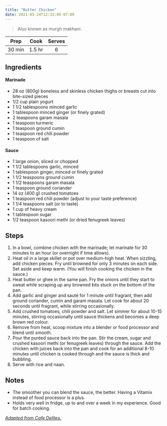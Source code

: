 ```yaml
---
title: "Butter Chicken"
date: 2021-05-24T12:33:09-07:00
---
```


> Also known as murgh makhani.

| Prep   | Cook | Serves |
| :----: | :----: | :----: |
| 30 min | 1.5 hr | 6 |

## Ingredients

#### Marinade
- 28 oz (800g) boneless and skinless chicken thighs or breasts cut into bite-sized pieces
- 1/2 cup plain yogurt
- 1 1/2 tablespoons minced garlic
- 1 tablespoon minced ginger (or finely grated)
- 2 teaspoons garam masala
- 1 teaspoon turmeric
- 1 teaspoon ground cumin
- 1 teaspoon red chili powder
- 1 teaspoon of salt

#### Sauce
- 1 large onion, sliced or chopped
- 1 1/2 tablespoons garlic, minced
- 1 tablespoon ginger, minced or finely grated
- 1 1/2 teaspoons ground cumin
- 1 1/2 teaspoons garam masala
- 1 teaspoon ground coriander
- 14 oz (400 g) crushed tomatoes
- 1 teaspoon red chili powder (adjust to your taste preference)
- 1 1/4 teaspoons salt (or to taste)
- 1 cup of heavy cream
- 1 tablespoon sugar
- 1/2 teaspoon kasoori methi (or dried fenugreek leaves)

## Steps
1. In a bowl, combine chicken with the marinade; let marinate for 30 minutes to an hour (or overnight if time allows).
2. Heat oil in a large skillet or pot over medium-high heat. When sizzling, add chicken pieces. Fry until browned for only 3 minutes on each side. Set aside and keep warm. (You will finish cooking the chicken in the sauce.)
3. Heat butter or ghee in the same pan. Fry the onions until they start to sweat while scraping up any browned bits stuck on the bottom of the pan. 
4. Add garlic and ginger and sauté for 1 minute until fragrant, then add ground coriander, cumin and garam masala. Let cook for about 20 seconds until fragrant, while stirring occasionally.
5. Add crushed tomatoes, chili powder and salt. Let simmer for about 10-15 minutes, stirring occasionally until sauce thickens and becomes a deep brown red colour.
6. Remove from heat, scoop mixture into a blender or food processor and blend until smooth.
7. Pour the puréed sauce back into the pan. Stir the cream, sugar and crushed kasoori methi (or fenugreek leaves) through the sauce. Add the chicken with juices back into the pan and cook for an additional 8-10 minutes until chicken is cooked through and the sauce is thick and bubbling.
8. Serve with rice and naan.

## Notes
- The smoother you can blend the sauce, the better. Having a Vitamix instead of food processor is a plus.
- Holds very well in fridge, up to and over a week in my experience. Good for batch cooking.

_[Adapted from Cafe Delites.](https://cafedelites.com/butter-chicken/)_

